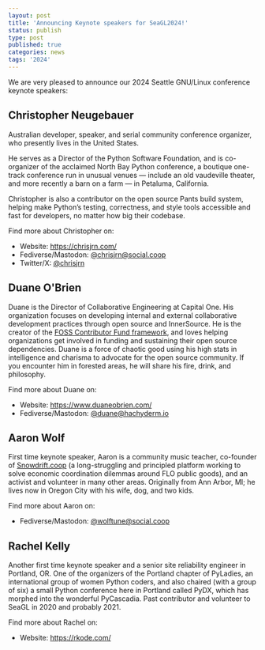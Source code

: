 ```yaml
---
layout: post
title: 'Announcing Keynote speakers for SeaGL2024!'
status: publish
type: post
published: true
categories: news
tags: '2024'
---
```


We are very pleased to announce our 2024 Seattle GNU/Linux conference keynote speakers:

## Christopher Neugebauer

Australian developer, speaker, and serial community conference organizer, who presently lives in the United States.

He serves as a Director of the Python Software Foundation, and is co-organizer of the acclaimed North Bay Python conference, a boutique one-track conference run in unusual venues — include an old vaudeville theater, and more recently a barn on a farm — in Petaluma, California.

Christopher is also a contributor on the open source Pants build system, helping make Python’s testing, correctness, and style tools accessible and fast for developers, no matter how big their codebase.

Find more about Christopher on:
 - Website: <https://chrisjrn.com/>
 - Fediverse/Mastodon: [@chrisjrn@social.coop](https://social.coop/@chrisjrn)
 - Twitter/X: [@chrisjrn](https://x.com/chrisjrn)

## Duane O'Brien

Duane is the Director of Collaborative Engineering at Capital One. His organization focuses on developing internal and external collaborative development practices through open source and InnerSource. He is the creator of the [FOSS Contributor Fund framework](https://github.com/indeedeng/FOSS-Contributor-Fund), and loves helping organizations get involved in funding and sustaining their open source dependencies. Duane is a force of chaotic good using his high stats in intelligence and charisma to advocate for the open source community. If you encounter him in forested areas, he will share his fire, drink, and philosophy.

Find more about Duane on:
 - Website: <https://www.duaneobrien.com/>
 - Fediverse/Mastodon: [@duane@hachyderm.io](https://hachyderm.io/@duane)

## Aaron Wolf

First time keynote speaker, Aaron is a community music teacher, co-founder of [Snowdrift.coop](https://snowdrift.coop/) (a long-struggling and principled platform working to solve economic coordination dilemmas around FLO public goods), and an activist and volunteer in many other areas. Originally from Ann Arbor, MI; he lives now in Oregon City with his wife, dog, and two kids.

Find more about Aaron on:
 - Fediverse/Mastodon: [@wolftune@social.coop](https://social.coop/@wolftune)

## Rachel Kelly

Another first time keynote speaker and a senior site reliability engineer in Portland, OR.
One of the organizers of the Portland chapter of PyLadies, an international group of women Python coders, and also chaired (with a group of six) a small Python conference here in Portland called PyDX, which has morphed into the wonderful PyCascadia. Past contributor and volunteer to SeaGL in 2020 and probably 2021.

Find more about Rachel on:
 - Website: https://rkode.com/
